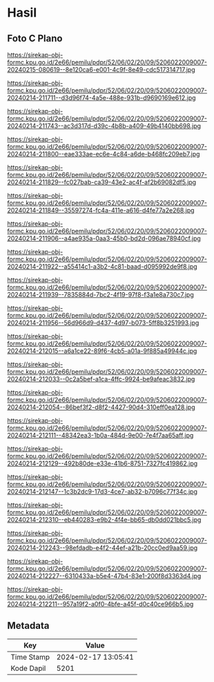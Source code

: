 # Hasil

## Foto C Plano

https://sirekap-obj-formc.kpu.go.id/2e66/pemilu/pdpr/52/06/02/20/09/5206022009007-20240215-080619--8e120ca6-e001-4c9f-8e49-cdc517314717.jpg

https://sirekap-obj-formc.kpu.go.id/2e66/pemilu/pdpr/52/06/02/20/09/5206022009007-20240214-211711--d3d96f74-4a5e-488e-931b-d9690169e612.jpg

https://sirekap-obj-formc.kpu.go.id/2e66/pemilu/pdpr/52/06/02/20/09/5206022009007-20240214-211743--ac3d317d-d39c-4b8b-a409-49b4140bb698.jpg

https://sirekap-obj-formc.kpu.go.id/2e66/pemilu/pdpr/52/06/02/20/09/5206022009007-20240214-211800--eae333ae-ec6e-4c84-a6de-b468fc209eb7.jpg

https://sirekap-obj-formc.kpu.go.id/2e66/pemilu/pdpr/52/06/02/20/09/5206022009007-20240214-211829--fc027bab-ca39-43e2-ac4f-af2b69082df5.jpg

https://sirekap-obj-formc.kpu.go.id/2e66/pemilu/pdpr/52/06/02/20/09/5206022009007-20240214-211849--35597274-fc4a-411e-a616-d4fe77a2e268.jpg

https://sirekap-obj-formc.kpu.go.id/2e66/pemilu/pdpr/52/06/02/20/09/5206022009007-20240214-211906--a4ae935a-0aa3-45b0-bd2d-096ae78940cf.jpg

https://sirekap-obj-formc.kpu.go.id/2e66/pemilu/pdpr/52/06/02/20/09/5206022009007-20240214-211922--a55414c1-a3b2-4c81-baad-d095992de9f8.jpg

https://sirekap-obj-formc.kpu.go.id/2e66/pemilu/pdpr/52/06/02/20/09/5206022009007-20240214-211939--7835884d-7bc2-4f19-97f8-f3a1e8a730c7.jpg

https://sirekap-obj-formc.kpu.go.id/2e66/pemilu/pdpr/52/06/02/20/09/5206022009007-20240214-211956--56d966d9-d437-4d97-b073-5ff8b3251993.jpg

https://sirekap-obj-formc.kpu.go.id/2e66/pemilu/pdpr/52/06/02/20/09/5206022009007-20240214-212015--a6a1ce22-89f6-4cb5-a01a-9f885a49944c.jpg

https://sirekap-obj-formc.kpu.go.id/2e66/pemilu/pdpr/52/06/02/20/09/5206022009007-20240214-212033--0c2a5bef-a1ca-4ffc-9924-be9afeac3832.jpg

https://sirekap-obj-formc.kpu.go.id/2e66/pemilu/pdpr/52/06/02/20/09/5206022009007-20240214-212054--86bef3f2-d8f2-4427-90d4-310eff0ea128.jpg

https://sirekap-obj-formc.kpu.go.id/2e66/pemilu/pdpr/52/06/02/20/09/5206022009007-20240214-212111--48342ea3-1b0a-484d-9e00-7e4f7aa65aff.jpg

https://sirekap-obj-formc.kpu.go.id/2e66/pemilu/pdpr/52/06/02/20/09/5206022009007-20240214-212129--492b80de-e33e-41b6-8751-7327fc419862.jpg

https://sirekap-obj-formc.kpu.go.id/2e66/pemilu/pdpr/52/06/02/20/09/5206022009007-20240214-212147--1c3b2dc9-17d3-4ce7-ab32-b7096c77f34c.jpg

https://sirekap-obj-formc.kpu.go.id/2e66/pemilu/pdpr/52/06/02/20/09/5206022009007-20240214-212310--eb440283-e9b2-4f4e-bb65-db0dd021bbc5.jpg

https://sirekap-obj-formc.kpu.go.id/2e66/pemilu/pdpr/52/06/02/20/09/5206022009007-20240214-212243--98efdadb-e4f2-44ef-a21b-20cc0ed9aa59.jpg

https://sirekap-obj-formc.kpu.go.id/2e66/pemilu/pdpr/52/06/02/20/09/5206022009007-20240214-212227--6310433a-b5e4-47b4-83e1-200f8d3363d4.jpg

https://sirekap-obj-formc.kpu.go.id/2e66/pemilu/pdpr/52/06/02/20/09/5206022009007-20240214-212211--957a19f2-a0f0-4bfe-a45f-d0c40ce966b5.jpg


## Metadata

| Key        | Value               |
| ---------- | ------------------- |
| Time Stamp | 2024-02-17 13:05:41 |
| Kode Dapil | 5201                |



